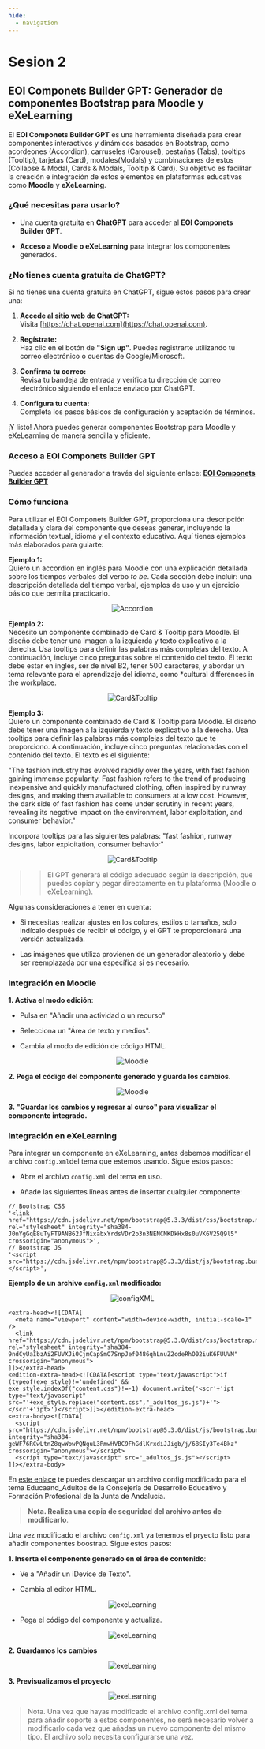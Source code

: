 ```yaml
---
hide:
  - navigation
---
```


# Sesion 2


## EOI Componets Builder GPT: Generador de componentes Bootstrap para Moodle y eXeLearning

El **EOI Componets Builder GPT** es una herramienta diseñada para crear componentes interactivos y dinámicos basados en Bootstrap, como acordeones (Accordion), carruseles (Carousel), pestañas (Tabs), tooltips (Tooltip), tarjetas (Card), modales(Modals) y combinaciones de estos (Collapse & Modal, Cards & Modals, Tooltip & Card). Su objetivo es facilitar la creación e integración de estos elementos en plataformas educativas como **Moodle** y **eXeLearning**.

### ¿Qué necesitas para usarlo?

* Una cuenta gratuita en **ChatGPT** para acceder al **EOI Componets Builder GPT**.

* **Acceso a Moodle o eXeLearning** para integrar los componentes generados.

### ¿No tienes cuenta gratuita de ChatGPT?

Si no tienes una cuenta gratuita en ChatGPT, sigue estos pasos para crear una:

1. **Accede al sitio web de ChatGPT:**  
   Visita [https://chat.openai.com](https://chat.openai.com).

2. **Regístrate:**  
   Haz clic en el botón de **"Sign up"**. Puedes registrarte utilizando tu correo electrónico o cuentas de Google/Microsoft.

3. **Confirma tu correo:**  
   Revisa tu bandeja de entrada y verifica tu dirección de correo electrónico siguiendo el enlace enviado por ChatGPT.

4. **Configura tu cuenta:**  
   Completa los pasos básicos de configuración y aceptación de términos.

¡Y listo! Ahora puedes generar componentes Bootstrap para Moodle y eXeLearning de manera sencilla y eficiente.

### Acceso a EOI Componets Builder GPT
Puedes acceder al generador a través del siguiente enlace: [**EOI Componets Builder GPT**](https://chatgpt.com/g/g-674a0692667481919e18b49c9dffb7d7-eoi-builder)

### Cómo funciona

Para utilizar el EOI Componets Builder GPT, proporciona una descripción detallada y clara del componente que deseas generar, incluyendo la información textual, idioma y el contexto educativo. Aquí tienes ejemplos más elaborados para guiarte:

**Ejemplo 1:**  
Quiero un accordion en inglés para Moodle con una explicación detallada sobre los tiempos verbales del verbo *to be*. Cada sección debe incluir: una descripción detallada del tiempo verbal, ejemplos de uso y un ejercicio básico que permita practicarlo.

<p align="center">
  <img src="../assets/ejemplo-1.png" alt="Accordion">
</p>

**Ejemplo 2:**  
Necesito un componente combinado de Card & Tooltip para Moodle. El diseño debe tener una imagen a la izquierda y texto explicativo a la derecha. Usa tooltips para definir las palabras más complejas del texto. A continuación, incluye cinco preguntas sobre el contenido del texto. El texto debe estar en inglés, ser de nivel B2, tener 500 caracteres, y abordar un tema relevante para el aprendizaje del idioma, como *cultural differences in the workplace. 


<p align="center">
  <img src="../assets/ejemplo-2.png" alt="Card&Tooltip">
</p>

**Ejemplo 3:**  
Quiero un componente combinado de Card & Tooltip para Moodle. El diseño debe tener una imagen a la izquierda y texto explicativo a la derecha. Usa tooltips para definir las palabras más complejas del texto que te proporciono. A continuación, incluye cinco preguntas relacionadas con el contenido del texto. El texto es el siguiente:  

"The fashion industry has evolved rapidly over the years, with fast fashion gaining immense popularity. Fast fashion refers to the trend of producing inexpensive and quickly manufactured clothing, often inspired by runway designs, and making them available to consumers at a low cost. However, the dark side of fast fashion has come under scrutiny in recent years, revealing its negative impact on the environment, labor exploitation, and consumer behavior." 

Incorpora tooltips para las siguientes palabras: "fast fashion, runway designs, labor exploitation, consumer behavior"

<p align="center">
  <img src="../assets/ejemplo-3.png" alt="Card&Tooltip">
</p>

>> El GPT generará el código adecuado según la descripción, que puedes copiar y pegar directamente en tu plataforma (Moodle o eXeLearning). 

Algunas consideraciones a tener en cuenta:

* Si necesitas realizar ajustes en los colores, estilos o tamaños, solo indícalo después de recibir el código, y el GPT te proporcionará una versión actualizada.

* Las imágenes que utiliza provienen de un generador aleatorio y debe ser reemplazada por una específica si es necesario.

### Integración en **Moodle**

**1. Activa el modo edición**:

  - Pulsa en "Añadir una actividad o un recurso" 

  - Selecciona un "Área de texto y medios".

  - Cambia al modo de edición de código HTML.

<p align="center">
  <img src="../assets/moodle-1.png" alt="Moodle">
</p>

**2. Pega el código del componente generado y guarda los cambios**.

<p align="center">
  <img src="../assets/moodle-2.png" alt="Moodle">
</p>

**3. "Guardar los cambios y regresar al curso" para visualizar el componente integrado.**


### Integración en **eXeLearning**

Para integrar un componente en eXeLearning, antes debemos modificar el archivo `config.xml`del tema que estemos usando. Sigue estos pasos:

- Abre el archivo `config.xml` del tema en uso.

- Añade las siguientes líneas antes de insertar cualquier componente:

~~~
// Bootstrap CSS
'<link href="https://cdn.jsdelivr.net/npm/bootstrap@5.3.3/dist/css/bootstrap.min.css" rel="stylesheet" integrity="sha384-J0nYgGqE8uTyFT9ANB62JfNixabxYrdsVDr2o3n3NENCMKDkHx8s0uVK6V25Q9l5" crossorigin="anonymous">',
// Bootstrap JS
'<script src="https://cdn.jsdelivr.net/npm/bootstrap@5.3.3/dist/js/bootstrap.bundle.min.js"></script>',
~~~

**Ejemplo de un archivo `config.xml` modificado:**

<p align="center">
  <img src="../assets/configXML.png" alt="configXML">
</p>


~~~
<extra-head><![CDATA[
  <meta name="viewport" content="width=device-width, initial-scale=1" />
  <link href="https://cdn.jsdelivr.net/npm/bootstrap@5.3.0/dist/css/bootstrap.min.css" rel="stylesheet" integrity="sha384-9ndCyUaIbzAi2FUVXJi0CjmCapSmO7SnpJef0486qhLnuZ2cdeRhO02iuK6FUUVM" crossorigin="anonymous">
]]></extra-head>
<edition-extra-head><![CDATA[<script type="text/javascript">if (typeof(exe_style)!='undefined' && exe_style.indexOf("content.css")!=-1) document.write('<scr'+'ipt type="text/javascript" src="'+exe_style.replace("content.css","_adultos_js.js")+'"></scr'+'ipt>')</script>]]></edition-extra-head>
<extra-body><![CDATA[
  <script src="https://cdn.jsdelivr.net/npm/bootstrap@5.3.0/dist/js/bootstrap.bundle.min.js" integrity="sha384-geWF76RCwLtnZ8qwWowPQNguL3RmwHVBC9FhGdlKrxdiJJigb/j/68SIy3Te4Bkz" crossorigin="anonymous"></script>
  <script type="text/javascript" src="_adultos_js.js"></script>
]]></extra-body>
~~~

En [este enlace](https://raw.githubusercontent.com/0xmrivas/formacion-profesorado-IA-EOI-ElPuertodeSantaMaria/refs/heads/main/assets/config.xml) te puedes descargar un archivo config modificado para el tema Educaand_Adultos de la Consejería de Desarrollo Educativo y Formación Profesional de la Junta de Andalucía.

> **Nota. Realiza una copia de seguridad del archivo antes de modificarlo**.

Una vez modificado el archivo `config.xml` ya tenemos el pryecto listo para añadir componentes boostrap. Sigue estos pasos: 

**1. Inserta el componente generado en el área de contenido**:
  
  - Ve a "Añadir un iDevice de Texto".
  
  - Cambia al editor HTML.

<p align="center">
  <img src="../assets/exeLearning-1.png" alt="exeLearning">
</p>
  
  - Pega el código del componente y actualiza.

  <p align="center">
    <img src="../assets/exeLearning-2.png" alt="exeLearning">
  </p>
  
**2. Guardamos los cambios**

  <p align="center">
    <img src="../assets/exeLearning-3.png" alt="exeLearning">
  </p>

**3. Previsualizamos el proyecto**

  <p align="center">
    <img src="../assets/exeLearning-4.png" alt="exeLearning">
  </p>

> Nota. Una vez que hayas modificado el archivo config.xml del tema para añadir soporte a estos componentes, no será necesario volver a modificarlo cada vez que añadas un nuevo componente del mismo tipo. El archivo solo necesita configurarse una vez.